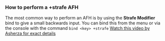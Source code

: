 <!--strafe-->
### How to perform a +strafe AFH
The most common way to perform an AFH is by using the **Strafe Modifier** bind to give a small backwards input.
You can bind this from the menu or via the console with the command `bind <key> +strafe`
[Watch this video by Asherza for exact details](https://www.youtube.com/watch?v=z2uA7j7EGlA)